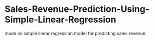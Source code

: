 # Sales-Revenue-Prediction-Using-Simple-Linear-Regression
made an simple linear regression model for predicting sales revenue.
